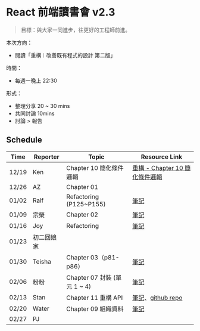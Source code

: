 # React 前端讀書會 v2.3

> 目標：與大家一同進步，往更好的工程師前進。

本次方向：

- 閱讀「重構︱改善既有程式的設計 第二版」

時間：

- 每週一晚上 22:30

形式：

- 整理分享 20 ~ 30 mins
- 共同討論 10mins
- 討論 > 報告

## Schedule
| Time  | Reporter | Topic                    | Resource Link                                                                                                          |
|-------|----------|--------------------------|------------------------------------------------------------------------------------------------------------------------|
| 12/19 | Ken      | Chapter 10 簡化條件邏輯        | [重構 - Chapter 10 簡化條件邏輯](https://hackmd.io/@SyqQnpPDTG-JiscjHKTJKA/r14UiCadj)                                          |
| 12/26 | AZ       | Chapter 01               |                                                                                                                        |
| 01/02 | Ralf     | Refactoring (P125~P155)  | [筆記](https://hackmd.io/@k6ZVTtzSRiWCmssaGNPblw/S15BQ3RFi)                                                              |
| 01/09 | 宗榮       | Chapter 02               | [筆記](https://hackmd.io/@OfEpgvOnTP-Az7Yfy2Z6MA/rJ0CevIqs)                                                              |
| 01/16 | Joy      | Refactoring              | [筆記](https://hackmd.io/UKiDzm3eSmuAjnFvG2dkHQ?view)                                                                    |
| 01/23 | 初二回娘家    |                          |                                                                                                                        |
| 01/30 | Teisha   | Chapter 03（p81-p86）      | [筆記](https://hackmd.io/@tZvCqFTCT_Owzcyszia_2g/r1zHyPb3o)                                                              |
| 02/06 | 粉粉       | Chapter 07 封裝 (單元 1 ~ 4) | [筆記](https://hackmd.io/@pinkymini/BkTgellnj)                                                                           |
| 02/13 | Stan     |  Chapter 11 重構 API   | [筆記]( https://hackmd.io/xBQJFJVGTj6Q0d9VtjlOYQ?view)、[github repo](https://github.com/tonytonitone6/refarcting-sample) |
| 02/20 | Water    |    Chapter 09 組織資料       |  [筆記](https://hackmd.io/@n8ypKrSkQqqfkQvpq7Ucnw/BkjQP3_Ts)                                                                                                              |
| 02/27 | PJ       |                          |                                                                                                                        |
